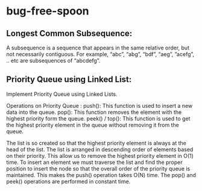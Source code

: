 # bug-free-spoon

## Longest Common Subsequence:
A subsequence is a sequence that appears in the same relative order, but not necessarily contiguous. For example, “abc”, “abg”, “bdf”, “aeg”, ”acefg”, .. etc are subsequences of “abcdefg”.


## Priority Queue using Linked List:
Implement Priority Queue using Linked Lists.

Operations on Priority Queue :
push(): This function is used to insert a new data into the queue.
pop(): This function removes the element with the highest priority form the queue.
peek() / top(): This function is used to get the highest priority element in the queue without removing it from the queue.

The list is so created so that the highest priority element is always at the head of the list. The list is arranged in descending order of elements based on their priority. This allow us to remove the highest priority element in O(1) time. To insert an element we must traverse the list and find the proper position to insert the node so that the overall order of the priority queue is maintained. This makes the push() operation takes O(N) time. The pop() and peek() operations are performed in constant time.
